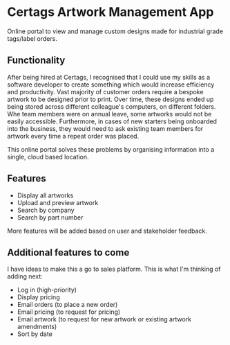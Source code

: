 # Certags Artwork Management App

Online portal to view and manage custom designs made for industrial grade tags/label orders. 

## Functionality

After being hired at Certags, I recognised that I could use my skills as a software developer to create something which would increase efficiency and productivity. Vast majority of customer orders require a bespoke artwork to be designed prior to print. Over time, these designs ended up being stored across different colleague's computers, on different folders. Whe team members were on annual leave, some artworks would not be easily accessible. Furthermore, in cases of new starters being onboarded into the business, they would need to ask existing team members for artwork every time a repeat order was placed.

This online portal solves these problems by organising information into a single, cloud based location.

 ## Features

  - Display all artworks
  - Upload and preview artwork
  - Search by company
  - Search by part number

  More features will be added based on user and stakeholder feedback.

  ## Additional features to come

  I have ideas to make this a go to sales platform. This is what I'm thinking of adding next:
  
   - Log in (high-priority)
   - Display pricing
   - Email orders (to place a new order)
   - Email pricing (to request for pricing)
   - Email artwork (to request for new artwork or existing artwork amendments)
   - Sort by date
